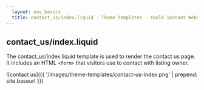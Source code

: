```yaml
---
  layout: nav_basics
  title: contact_us/index.liquid - Theme Templates - Yoolk Instant Website Themes
---
```


<h2 class="section-title">contact_us/index.liquid</h2>

The contact_us/index.liquid template is used to render the contact us page. It includes an HTML <code>&lt;form&gt;</code> that visitors use to contact with listing owner.

![contact us]({{ '/images/theme-templates/contact-us-index.png' | prepend: site.baseurl }})

